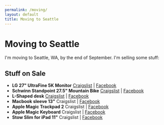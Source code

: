 ```yaml
---
permalink: /moving/
layout: default
title: Moving to Seattle
---
```



# Moving to Seattle

I'm moving to Seattle, WA, by the end of September. I'm selling some stuff:

## Stuff on Sale

- **LG 27" UltraFine 5K Monitor** [Craigslist](https://rochester.craigslist.org/ele/d/rochester-lg-27-ultrafine-5k-monitor/7524745413.html) \| [Facebook](https://www.facebook.com/marketplace/item/437392961687867/)
- **Schwinn Standpoint 27.5" Mountain Bike** [Craigslist](https://rochester.craigslist.org/bik/d/rochester-schwinn-standpoint-275/7524805279.html) \| [Facebook](https://www.facebook.com/marketplace/item/724734665292631/)
- **L-Shaped desk** [Craigslist](https://rochester.craigslist.org/fuo/d/rochester-shaped-desk/7525233515.html) \| [Facebook](https://www.facebook.com/marketplace/item/822738572244747/)
- **Macbook sleeve 13"** Craigslist \| [Facebook](https://www.facebook.com/marketplace/item/1439046243236061/)
- **Apple Magic Trackpad 2** Craigslist \| [Facebook](https://www.facebook.com/marketplace/item/318007513847898/)
- **Apple Magic Keyboard** Craigslist \| [Facebook](https://www.facebook.com/marketplace/item/622274359265466/)
- **Stow Slim for iPad 11"** Craigslist \| [Facebook](https://www.facebook.com/marketplace/item/1729154267444238/)
